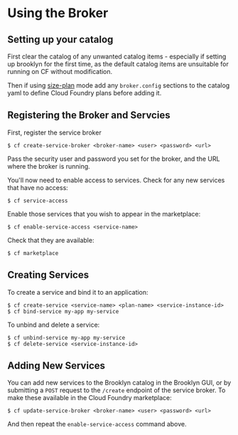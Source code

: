 
# Using the Broker

## Setting up your catalog

First clear the catalog of any unwanted catalog items - especially if setting up brooklyn for the first time, as the default catalog items are unsuitable for running on CF without modification.

Then if using [size-plan](plans.md) mode add any `broker.config` sections to the catalog yaml to define Cloud Foundry plans before adding it.  

## Registering the Broker and Servcies

First, register the service broker

    $ cf create-service-broker <broker-name> <user> <password> <url>
    
Pass the security user and password you set for the broker, and the URL where the broker is running.

You'll now need to enable access to services.
Check for any new services that have no access:

    $ cf service-access 
    
Enable those services that you wish to appear in the marketplace:

    $ cf enable-service-access <service-name>

Check that they are available:

    $ cf marketplace


## Creating Services

To create a service and bind it to an application:

    $ cf create-service <service-name> <plan-name> <service-instance-id>
    $ cf bind-service my-app my-service
    
To unbind and delete a service:

    $ cf unbind-service my-app my-service
    $ cf delete-service <service-instance-id>


## Adding New Services

You can add new services to the Brooklyn catalog in the Brooklyn GUI, or by submitting a `POST` request to the `/create` endpoint of the service broker.
To make these available in the Cloud Foundry marketplace:

    $ cf update-service-broker <broker-name> <user> <password> <url>

And then repeat the `enable-service-access` command above.
